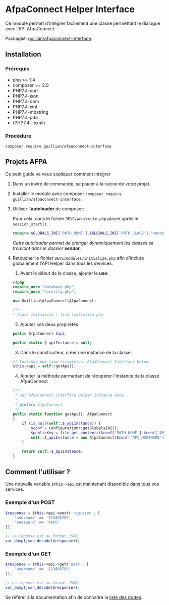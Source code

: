 # AfpaConnect Helper Interface

Ce module permet d'intégrer facilement une classe permettant le dialogue avec l'API AfpaConnect.

Packagist: [guillian/afpaconnect-interface](https://packagist.org/packages/guillian/afpaconnect-interface).
## Installation
### Prérequis
- php >= 7.4
- composer >= 2.0
- PHP7.4-curl
- PHP7.4-json
- PHP7.4-dom
- PHP7.4-xml
- PHP7.4-mbstring
- PHP7.4-pdo
- (PHP7.4-libxml)

### Procédure
```SH
composer require guillian/afpaconnect-interface
```

## Projets AFPA
Ce petit guide va vous expliquer comment intégrer 
1. Dans un invite de commande, se placer à la racine de votre projet.
2. Installer le module avec composer `composer require guillian/afpaconnect-interface`.
3. Utiliser l'**autoloader** de composer:

    Pour cela, dans le fichier `DEVS/web/route.php` placer après le `session_start()`.
    ```PHP
    require $GLOBALS_INI['PATH_HOME'].$GLOBALS_INI['PATH_CLASS'].'vendor/autoload.php';
    ```
   *Cette autoloader permet de charger dynamiquement les classes se trouvant dans le dossier **vendor**.*

4. Retoucher le fichier `DEVS/modules/initialize.php` afin d'inclure globalement l'API Helper dans tous les services.
    1. Avant le début de la classe, ajouter le **use**:
    ```PHP
   <?php
   require_once "database.php";
   require_once "security.php";
   
   use Guillian\AfpaConnect\AfpaConnect;
   
   /**
    * Class Initialize | file initialize.php
   ```
    2. Ajouter ces deux propriétés
    ```PHP
    public AfpaConnect $api;
    
    public static $_apiInstance = null;
    ```
    3. Dans le constructeur, créer une instance de la classe.
    ```PHP
   // Instance one time (singleton) AfpaConnect Interface Helper
    $this->api = self::getApi();
    ```
    4. Ajouter la méthode permettant de récupérer l'instance de la classe AfpaConnect
    ```PHP
    /**
     * Get AfpaConnect Interface Helper instance once.
     *
     * @return AfpaConnect
     */
    public static function getApi(): AfpaConnect
    {
        if (is_null(self::$_apiInstance)) {
            $conf = Configuration::getGlobalsINI();
            $publicKey = file_get_contents($conf['PATH_HOME'].$conf['API_PUBLIC_KEY']);
            self::$_apiInstance = new AfpaConnect($conf['API_HOSTNAME'], "afpanier", $publicKey);
        }
   
        return self::$_apiInstance;
    }
    ```
## Comment l'utiliser ?
Une nouvelle variable `$this->api` est maintenant disponible dans tous vos services.

### Exemple d'un POST
```PHP
$response = $this->api->post('register', [
    'username' => '123456789',
    'password' => 'test'
]);

// La réponse est au format JSON.
var_dump(json_decode($response));
```

### Exemple d'un GET
```PHP
$response = $this->api->get('user', [
    'username' => '123456789'
]);

// La réponse est au format JSON.
var_dump(json_decode($response));
```

Se référer à la documentation afin de connaître la [liste des routes](https://gitlab.com/afpaconnect/AfpaConnect/-/wikis/home).

